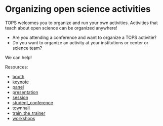 # Organizing open science activities

TOPS welcomes you to organize and run your own activities. Activities that teach about open science can be organized anywhere! 
- Are you attending a conference and want to organize a TOPS activitie? 
- Do you want to organize an activity at your institutions or center or science team? 

We can help!

Resources:
- [booth](.\booth\readme.md)
- [keynote](.\keynote\readme.md)
- [panel](.\panel\readme.md)
- [presentation](.\presentation\readme.md)
- [session](.\session\readme.md)
- [student_conference](.\student_conference\readme.md)
- [townhall](.\townhall\readme.md)
- [train_the_trainer](.\train_th_trainer\readme.md)
- [workshops](.\workshops\readme.md)
